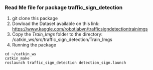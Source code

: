 ### Read Me file for package traffic_sign_detection
1. git clone this package
2. Dowload the Dataset available on this link: https://www.kaggle.com/robotlabvn/trafficsigndetectiontrainimgs
3. Copy the *Train_Imgs* folder to the directory: /catkin_ws/src/traffic_sign_detection/Train_Imgs
4. Running the package
 ```
 cd ~/catkin_ws
 catkin_make
 roslaunch traffic_sign_detection detection_sign.launch
```

